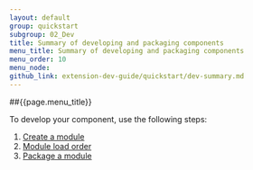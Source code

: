 ```yaml
---
layout: default
group: quickstart
subgroup: 02_Dev
title: Summary of developing and packaging components
menu_title: Summary of developing and packaging components
menu_order: 10
menu_node: 
github_link: extension-dev-guide/quickstart/dev-summary.md
---
```


##{{page.menu_title}}

To develop your component, use the following steps:

1.	<a href="{{ site.gdeurl }}extension-dev-guide/create_module.html" target="_blank">Create a module</a>
2.	<a href="{{ site.gdeurl }}extension-dev-guide/module-load-order.html" target="_blank">Module load order</a>
3.	<a href="{{ site.gdeurl }}xtension-dev-guide/package_module.html" target="_blank">Package a module</a>


